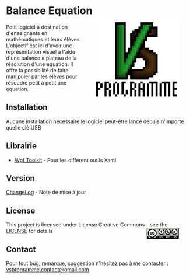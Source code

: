 # Balance Equation <a href="https://github.com/VincentSinel"><img align="right" src="https://raw.githubusercontent.com/VincentSinel/Image/master/Icone.png" width="233" style="margin:0px 30px" alt="VS Programme"></a>

Petit logiciel à destination d'enseignants en mathématiques et leurs élèves. L'objectif est ici d'avoir une représentation visuel à l'aide d'une balance à plateau de la résolution d'une équation. Il offre la possibilité de faire manipuler par les élèves pour résoudre petit à petit une équation.

## Installation

Aucune installation nécessaire le logiciel peut-être lancé depuis n'importe quelle clè USB

## Librairie

* [Wpf Toolkit](https://github.com/xceedsoftware/wpftoolkit) - Pour les différent outils Xaml

## Version

[ChangeLog](Note%20Mise%20A%20Jour.txt) - Note de mise à jour

## License

This project is licensed under License Creative Commons - see the [LICENSE](https://creativecommons.org/licenses/by-nc-nd/4.0/) for details<a href="https://creativecommons.org/licenses/by-nc-nd/4.0/"><img align="right" src="https://raw.githubusercontent.com/VincentSinel/Image/master/License%20Creative%20Commons.png" width="88" style="margin:0px 30px" alt="VS Programme"></a>

## Contact

Pour tout bug, remarque, suggestion n'hésitez pas à me contacter :
vsprogramme.contact@gmail.com

